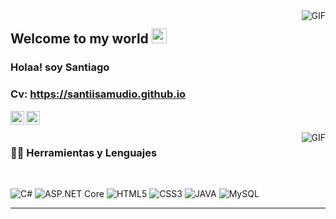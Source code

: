 
<img align="right" alt="GIF" src="https://github.com/santiisamudio/santiisamudio.github.io/blob/main/Gif/hollow-knight-the-knight.gif>" />

## Welcome to my world <img src="https://github.com/TheDudeThatCode/TheDudeThatCode/blob/master/Assets/Earth.gif" width="24px">

### Holaa! soy Santiago

### Cv: https://santiisamudio.github.io

<a href="https://www.linkedin.com/in/santiago-jesus-samudio-31619023a/">
  <img align="left" alt="Santiago Samudio" width="22px" src="https://cdn.jsdelivr.net/npm/simple-icons@v3/icons/linkedin.svg" />
</a>
<a href="https://www.instagram.com/santisamudio_/">
  <img align="left" alt="Santiago Samudio" width="22px" src="https://cdn.jsdelivr.net/npm/simple-icons@v3/icons/instagram.svg" />
</a>

<br />
<br />

  <img align="right" alt="GIF" src="https://media.giphy.com/media/836HiJc7pgzy8iNXCn/giphy.gif" />
  
### 👨‍💻 Herramientas y Lenguajes

<br />

![C#](https://img.shields.io/badge/C%23-darkviolet?style=flat&logo=c#) 
![ASP.NET Core](https://img.shields.io/badge/.net-black?logo=.NET)
![HTML5](https://img.shields.io/badge/-HTML5-E34F26?style=flat&logo=html5) 
![CSS3](https://img.shields.io/badge/-CSS3-1572B6?style=flat&logo=css3) 
![JAVA](https://img.shields.io/badge/java-white?logo=coffeescript&logoColor=red)
![MySQL](https://img.shields.io/badge/MySQL-blue?logo=mysql&logoColor=black)



-----
